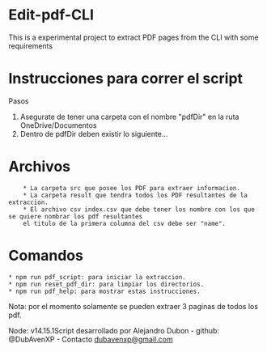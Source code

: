 # Edit-pdf-CLI
This is a experimental project to extract PDF pages from the CLI with some requirements

# Instrucciones para correr el script
Pasos
1. Asegurate de tener una carpeta con el nombre "pdfDir" en la ruta OneDrive/Documentos
2. Dentro de pdfDir deben existir lo siguiente...
# Archivos
        * La carpeta src que posee los PDF para extraer informacion.
        * La carpeta result que tendra todos los PDF resultantes de la extraccion.
        * El archivo csv index.csv que debe tener los nombre con los que se quiere nombrar los pdf resultantes 
        el titulo de la primera columna del csv debe ser "name".
# Comandos
    * npm run pdf_script: para iniciar la extraccion.
    * npm run reset_pdf_dir: para limpiar los directorios.
    * npm run pdf_help: para mostrar estas instrucciones.

Nota: por el momento solamente se pueden extraer 3 paginas de todos los pdf.

Node: v14.15.1Script desarrollado por Alejandro Dubon - github: @DubAvenXP - Contacto dubavenxp@gmail.com
